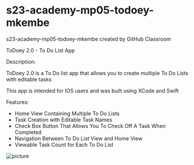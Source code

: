 # s23-academy-mp05-todoey-mkembe
s23-academy-mp05-todoey-mkembe created by GitHub Classroom

ToDoey 2.0 - To Do List App

Description: 

ToDoey 2.0 is a To Do list app that allows you to create multiple To Do Lists with editable tasks

This app is intended for IOS users and was built using XCode and Swift

Features:

- Home View Containing Multiple To Do Lists
- Task Creation with Editable Task Names
- Check Box Button That Allows You To Check Off A Task When Completed 
- Navigation Between To Do List View and Home View
- Viewable Task Count for Each To Do List

![picture](https://github.com/appteamcarolina/s23-academy-mp05-todoey-mkembe/blob/main/todoey.gif?raw=true)

